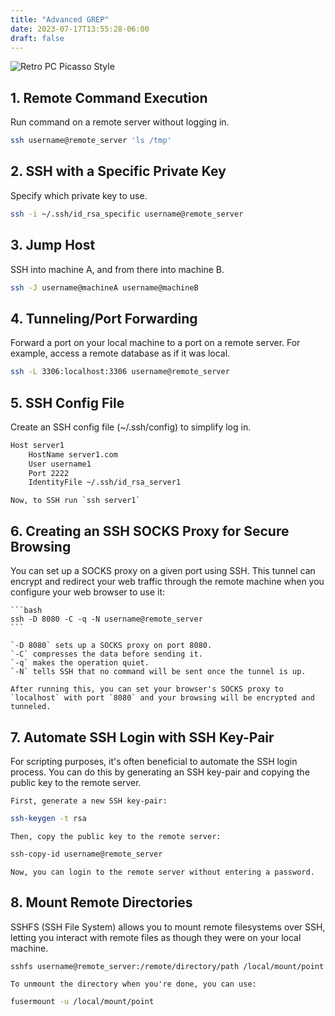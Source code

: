 ```yaml
---
title: "Advanced GREP"
date: 2023-07-17T13:55:28-06:00
draft: false
---
```


![Retro PC Picasso Style](../../images/advanced_shell.png)

## 1. Remote Command Execution

Run command on a remote server without logging in. 

```bash
ssh username@remote_server 'ls /tmp'
```

## 2. SSH with a Specific Private Key

Specify which private key to use.

```bash
ssh -i ~/.ssh/id_rsa_specific username@remote_server
```

## 3. Jump Host

SSH into machine A, and from there into machine B.

```bash
ssh -J username@machineA username@machineB
```

## 4. Tunneling/Port Forwarding

Forward a port on your local machine to a port on a remote server. For example, access a remote database as if it was local.

```bash
ssh -L 3306:localhost:3306 username@remote_server
```

## 5. SSH Config File

Create an SSH config file (~/.ssh/config) to simplify log in.

```bash
Host server1
    HostName server1.com
    User username1
    Port 2222
    IdentityFile ~/.ssh/id_rsa_server1
```
    Now, to SSH run `ssh server1`

## 6. Creating an SSH SOCKS Proxy for Secure Browsing

You can set up a SOCKS proxy on a given port using SSH. This tunnel can encrypt and redirect your web traffic through the remote machine when you configure your web browser to use it:

    ```bash
    ssh -D 8080 -C -q -N username@remote_server
    ```

    `-D 8080` sets up a SOCKS proxy on port 8080.
    `-C` compresses the data before sending it.
    `-q` makes the operation quiet.
    `-N` tells SSH that no command will be sent once the tunnel is up.

    After running this, you can set your browser's SOCKS proxy to `localhost` with port `8080` and your browsing will be encrypted and tunneled.

## 7. Automate SSH Login with SSH Key-Pair

For scripting purposes, it's often beneficial to automate the SSH login process. You can do this by generating an SSH key-pair and copying the public key to the remote server. 

    First, generate a new SSH key-pair:

```bash
ssh-keygen -t rsa
```

    Then, copy the public key to the remote server:

```bash
ssh-copy-id username@remote_server
```

    Now, you can login to the remote server without entering a password.

## 8. Mount Remote Directories

SSHFS (SSH File System) allows you to mount remote filesystems over SSH, letting you interact with remote files as though they were on your local machine.

```bash
sshfs username@remote_server:/remote/directory/path /local/mount/point
```

    To unmount the directory when you're done, you can use:

```bash
fusermount -u /local/mount/point
```

